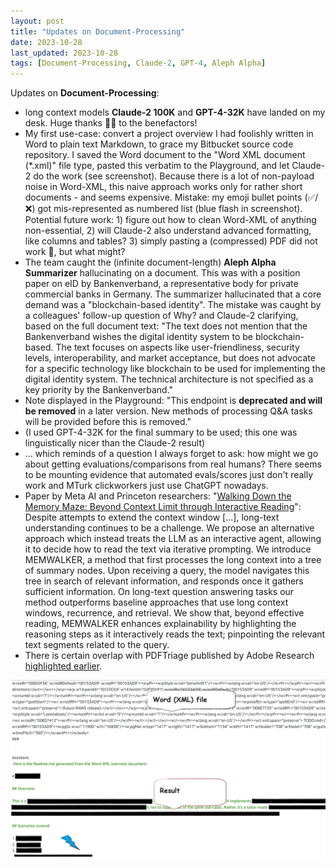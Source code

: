 ```yaml
---
layout: post
title: "Updates on Document-Processing"
date: 2023-10-28
last_updated: 2023-10-28
tags: [Document-Processing, Claude-2, GPT-4, Aleph Alpha]
---
```


Updates on **Document-Processing**:
- long context models **Claude-2 100K** and **GPT-4-32K** have landed on my desk. Huge thanks 🙏🏻 to the benefactors!
- My first use-case: convert a project overview I had foolishly written in Word to plain text Markdown, to grace my Bitbucket source code repository. I saved the Word document to the "Word XML document (*.xml)" file type, pasted this verbatim to the Playground, and let Claude-2 do the work (see screenshot). Because there is a lot of non-payload noise in Word-XML, this naive approach works only for rather short documents - and seems expensive. Mistake: my emoji bullet points (✅/❌) got mis-represented as numbered list (blue flash in screenshot). Potential future work: 1) figure out how to clean Word-XML of anything non-essential, 2) will Claude-2 also understand advanced formatting, like columns and tables? 3) simply pasting a (compressed) PDF did not work 🤡, but what might?
- The team caught the (infinite document-length) **Aleph Alpha Summarizer** hallucinating on a document. This was with a position paper on eID by Bankenverband, a representative body for private commercial banks in Germany. The summarizer hallucinated that a core demand was a "blockchain-based identity". The mistake was caught by a colleagues' follow-up question of Why? and Claude-2 clarifying, based on the full document text: "The text does not mention that the Bankenverband wishes the digital identity system to be blockchain-based. The text focuses on aspects like user-friendliness, security levels, interoperability, and market acceptance, but does not advocate for a specific technology like blockchain to be used for implementing the digital identity system. The technical architecture is not specified as a key priority by the Bankenverband."
- Note displayed in the Playground: "This endpoint is **deprecated and will be removed** in a later version. New methods of processing Q&A tasks will be provided before this is removed."
- (I used GPT-4-32K for the final summary to be used; this one was linguistically nicer than the Claude-2 result)
- ... which reminds of a question I always forget to ask: how might we go about getting evaluations/comparisons from real humans? There seems to be mounting evidence that automated evals/scores just don't really work and MTurk clickworkers just use ChatGPT nowadays.
- Paper by Meta AI and Princeton researchers: "[Walking Down the Memory Maze: Beyond Context Limit through Interactive Reading](https://arxiv.org/pdf/2310.05029.pdf)": Despite attempts to extend the context window [...], long-text understanding continues to be a challenge. We propose an alternative approach which instead treats the LLM as an interactive agent, allowing it to decide how to read the text via iterative prompting. We introduce MEMWALKER, a method that first processes the long context into a tree of summary nodes. Upon receiving a query, the model navigates this tree in search of relevant information, and responds once it gathers sufficient information. On long-text question answering tasks our method outperforms baseline approaches that use long context windows, recurrence, and retrieval. We show that, beyond effective reading, MEMWALKER enhances explainability by highlighting the reasoning steps as it interactively reads the text; pinpointing the relevant text segments related to the query.
- There is certain overlap with PDFTriage published by Adobe Research [highlighted earlier](doc-processing).

![Anthropic Claude-2 on Bedrock](assets/img/anthropic-claude-bedrock.png)